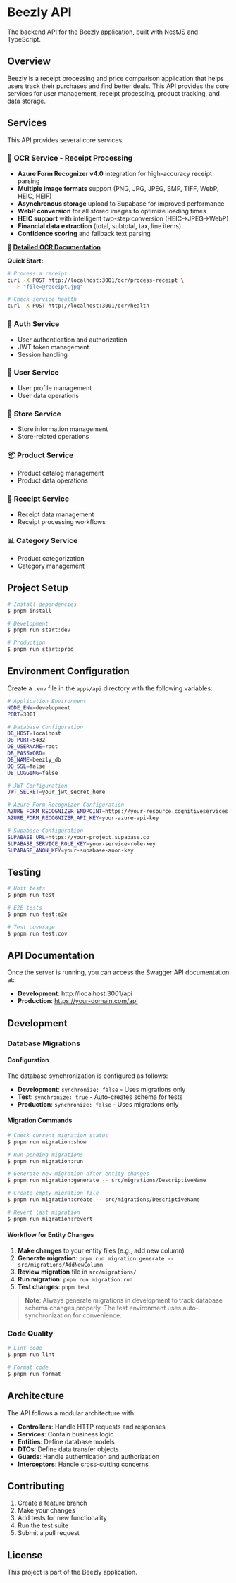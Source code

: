 # Beezly API

The backend API for the Beezly application, built with NestJS and TypeScript.

## Overview

Beezly is a receipt processing and price comparison application that helps users track their purchases and find better deals. This API provides the core services for user management, receipt processing, product tracking, and data storage.

## Services

This API provides several core services:

### 📄 **OCR Service** - Receipt Processing
- **Azure Form Recognizer v4.0** integration for high-accuracy receipt parsing
- **Multiple image formats** support (PNG, JPG, JPEG, BMP, TIFF, WebP, HEIC, HEIF)
- **Asynchronous storage** upload to Supabase for improved performance
- **WebP conversion** for all stored images to optimize loading times
- **HEIC support** with intelligent two-step conversion (HEIC→JPEG→WebP)
- **Financial data extraction** (total, subtotal, tax, line items)
- **Confidence scoring** and fallback text parsing

📖 **[Detailed OCR Documentation](./src/ocr/README.md)**

**Quick Start:**
```bash
# Process a receipt
curl -X POST http://localhost:3001/ocr/process-receipt \
  -F "file=@receipt.jpg"

# Check service health
curl -X POST http://localhost:3001/ocr/health
```

### 🔐 **Auth Service**
- User authentication and authorization
- JWT token management
- Session handling

### 👥 **User Service**
- User profile management
- User data operations

### 🏪 **Store Service**
- Store information management
- Store-related operations

### 📦 **Product Service**
- Product catalog management
- Product data operations

### 🧾 **Receipt Service**
- Receipt data management
- Receipt processing workflows

### 📊 **Category Service**
- Product categorization
- Category management

## Project Setup

```bash
# Install dependencies
$ pnpm install

# Development
$ pnpm run start:dev

# Production
$ pnpm run start:prod
```

## Environment Configuration

Create a `.env` file in the `apps/api` directory with the following variables:

```bash
# Application Environment
NODE_ENV=development
PORT=3001

# Database Configuration
DB_HOST=localhost
DB_PORT=5432
DB_USERNAME=root
DB_PASSWORD=
DB_NAME=beezly_db
DB_SSL=false
DB_LOGGING=false

# JWT Configuration
JWT_SECRET=your_jwt_secret_here

# Azure Form Recognizer Configuration
AZURE_FORM_RECOGNIZER_ENDPOINT=https://your-resource.cognitiveservices.azure.com
AZURE_FORM_RECOGNIZER_API_KEY=your-azure-api-key

# Supabase Configuration
SUPABASE_URL=https://your-project.supabase.co
SUPABASE_SERVICE_ROLE_KEY=your-service-role-key
SUPABASE_ANON_KEY=your-supabase-anon-key
```

## Testing

```bash
# Unit tests
$ pnpm run test

# E2E tests
$ pnpm run test:e2e

# Test coverage
$ pnpm run test:cov
```

## API Documentation

Once the server is running, you can access the Swagger API documentation at:
- **Development**: http://localhost:3001/api
- **Production**: https://your-domain.com/api

## Development

### Database Migrations

#### Configuration

The database synchronization is configured as follows:
- **Development**: `synchronize: false` - Uses migrations only
- **Test**: `synchronize: true` - Auto-creates schema for tests  
- **Production**: `synchronize: false` - Uses migrations only

#### Migration Commands

```bash
# Check current migration status
$ pnpm run migration:show

# Run pending migrations
$ pnpm run migration:run

# Generate new migration after entity changes
$ pnpm run migration:generate -- src/migrations/DescriptiveName

# Create empty migration file
$ pnpm run migration:create -- src/migrations/DescriptiveName

# Revert last migration
$ pnpm run migration:revert
```

#### Workflow for Entity Changes

1. **Make changes** to your entity files (e.g., add new column)
2. **Generate migration**: `pnpm run migration:generate -- src/migrations/AddNewColumn`
3. **Review migration** file in `src/migrations/`
4. **Run migration**: `pnpm run migration:run`
5. **Test changes**: `pnpm test`

> **Note**: Always generate migrations in development to track database schema changes properly. The test environment uses auto-synchronization for convenience.

### Code Quality

```bash
# Lint code
$ pnpm run lint

# Format code
$ pnpm run format
```

## Architecture

The API follows a modular architecture with:

- **Controllers**: Handle HTTP requests and responses
- **Services**: Contain business logic
- **Entities**: Define database models
- **DTOs**: Define data transfer objects
- **Guards**: Handle authentication and authorization
- **Interceptors**: Handle cross-cutting concerns

## Contributing

1. Create a feature branch
2. Make your changes
3. Add tests for new functionality
4. Run the test suite
5. Submit a pull request

## License

This project is part of the Beezly application.
